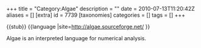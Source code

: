 +++
title = "Category:Algae"
description = ""
date = 2010-07-13T11:20:42Z
aliases = []
[extra]
id = 7739
[taxonomies]
categories = []
tags = []
+++

{{stub}}
{{language
|site=http://algae.sourceforge.net/
}}

Algae is an interpreted language for numerical analysis.
